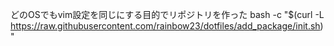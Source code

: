 どのOSでもvim設定を同じにする目的でリポジトリを作った
bash -c "$(curl -L https://raw.githubusercontent.com/rainbow23/dotfiles/add_package/init.sh)"
